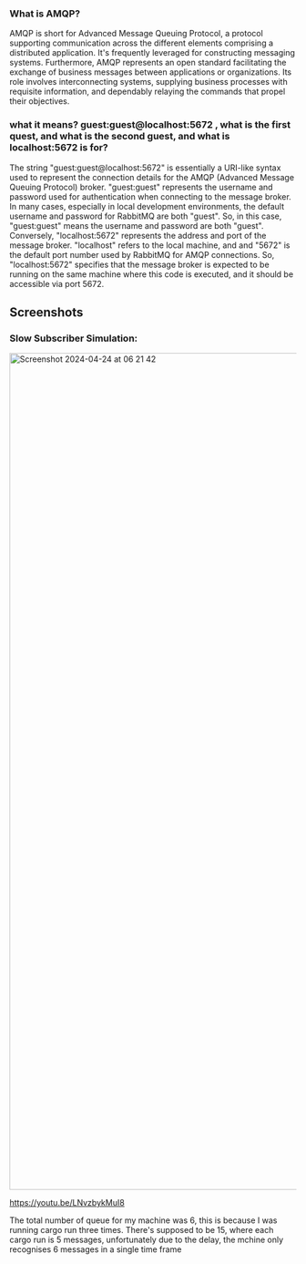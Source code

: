 ### What is AMQP?

AMQP is short for Advanced Message Queuing Protocol, a protocol supporting communication across the different elements comprising a distributed application. It's frequently leveraged for constructing messaging systems. Furthermore, AMQP represents an open standard facilitating the exchange of business messages between applications or organizations. Its role involves interconnecting systems, supplying business processes with requisite information, and dependably relaying the commands that propel their objectives.

### what it means? guest:guest@localhost:5672 , what is the first quest, and what is the second guest, and what is localhost:5672 is for?

The string "guest:guest@localhost:5672" is essentially a URI-like syntax used to represent the connection details for the AMQP (Advanced Message Queuing Protocol) broker. "guest:guest" represents the username and password used for authentication when connecting to the message broker. In many cases, especially in local development environments, the default username and password for RabbitMQ are both "guest". So, in this case, "guest:guest" means the username and password are both "guest". Conversely, "localhost:5672" represents the address and port of the message broker. "localhost" refers to the local machine, and and "5672" is the default port number used by RabbitMQ for AMQP connections. So, "localhost:5672" specifies that the message broker is expected to be running on the same machine where this code is executed, and it should be accessible via port 5672.

## Screenshots

### Slow Subscriber Simulation:

<img width="1469" alt="Screenshot 2024-04-24 at 06 21 42" src="https://github.com/PeakFiction/Tutorial8Subscriber/assets/112671939/c6e2557e-a82c-4df6-bcd7-537a15ece910">

https://youtu.be/LNvzbykMuI8

The total number of queue for my machine was 6, this is because I was running cargo run three times. There's supposed to be 15, where each cargo run is 5 messages, unfortunately due to the delay, the mchine only recognises 6 messages in a single time frame
